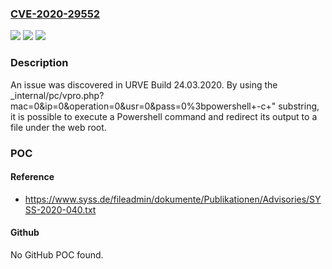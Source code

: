 ### [CVE-2020-29552](https://cve.mitre.org/cgi-bin/cvename.cgi?name=CVE-2020-29552)
![](https://img.shields.io/static/v1?label=Product&message=n%2Fa&color=blue)
![](https://img.shields.io/static/v1?label=Version&message=n%2Fa&color=blue)
![](https://img.shields.io/static/v1?label=Vulnerability&message=n%2Fa&color=brighgreen)

### Description

An issue was discovered in URVE Build 24.03.2020. By using the _internal/pc/vpro.php?mac=0&ip=0&operation=0&usr=0&pass=0%3bpowershell+-c+" substring, it is possible to execute a Powershell command and redirect its output to a file under the web root.

### POC

#### Reference
- https://www.syss.de/fileadmin/dokumente/Publikationen/Advisories/SYSS-2020-040.txt

#### Github
No GitHub POC found.

